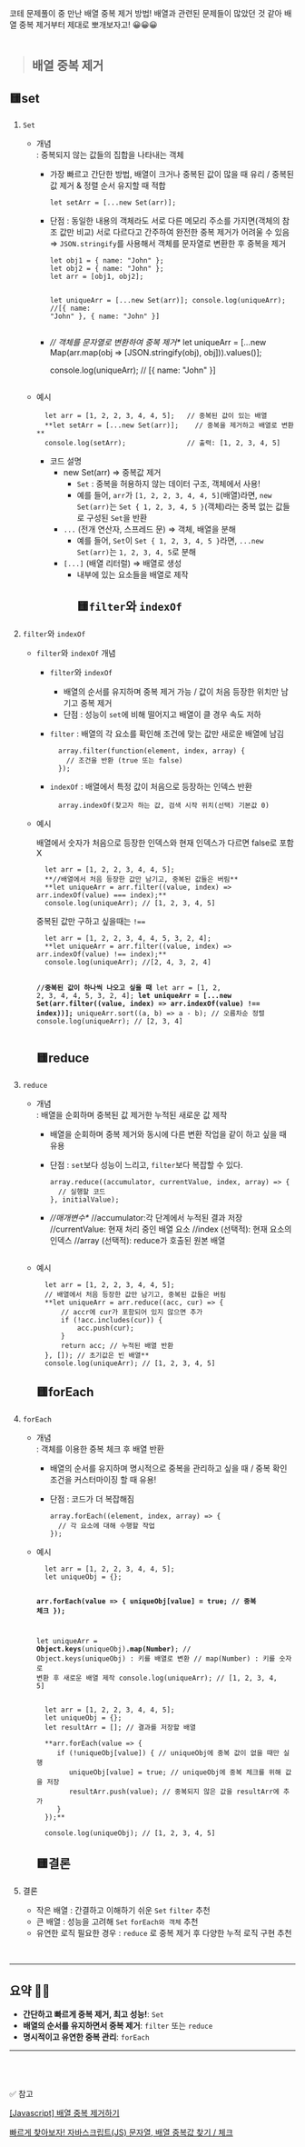 <p>코테 문제풀이 중 만난 배열 중복 제거 방법!
배열과 관련된 문제들이 많았던 것 같아 배열 중복 제거부터 제대로 뽀개보자고! 😀😀😀
<br /><br /></p>
<blockquote>
<h2 id="배열-중복-제거">배열 중복 제거</h2>
</blockquote>
<h2 id="🟨set">🟨set</h2>
<ol>
<li><p><code>Set</code></p>
<ul>
<li><p>개념<br />: 중복되지 않는 값들의 집합을 나타내는 객체</p>
<ul>
<li><p>가장 빠르고 간단한 방법, 배열이 크거나 중복된 값이 많을  때 유리 / 중복된 값 제거 &amp; 정렬 순서 유지할 때 적합</p>
<pre><code class="language-jsx">let setArr = [...new Set(arr)];</code></pre>
</li>
<li><p>단점 : 동일한 내용의 객체라도 서로 다른 메모리 주소를 가지면(객체의 참조 값만 비교) 서로 다르다고 간주하여 완전한 중복 제거가 어려울 수 있음 ⇒ <code>JSON.stringify</code>를 사용해서 객체를 문자열로 변환한 후 중복을 제거</p>
<pre><code class="language-jsx">let obj1 = { name: &quot;John&quot; };
let obj2 = { name: &quot;John&quot; };
let arr = [obj1, obj2];

let uniqueArr = [...new Set(arr)];
console.log(uniqueArr); //[{ name: &quot;John&quot; }, { name: &quot;John&quot; }]</code></pre>
</li>
<li><p><em>// 객체를 문자열로 변환하여 중복 제거*</em>
let uniqueArr = [...new Map(arr.map(obj =&gt; [JSON.stringify(obj), obj])).values()];</p>
<p>console.log(uniqueArr); // [{ name: &quot;John&quot; }]</p>
<pre><code></code></pre></li>
</ul>
</li>
<li><p>예시</p>
<pre><code class="language-jsx">  let arr = [1, 2, 2, 3, 4, 4, 5];   // 중복된 값이 있는 배열
  **let setArr = [...new Set(arr)];    // 중복을 제거하고 배열로 변환**
  console.log(setArr);               // 출력: [1, 2, 3, 4, 5]</code></pre>
<ul>
<li>코드 설명<ul>
<li>new Set(arr) ⇒ 중복값 제거<ul>
<li><code>Set</code> : 중복을 허용하지 않는 데이터 구조, 객체에서 사용!</li>
<li>예를 들어, <code>arr</code>가 <code>[1, 2, 2, 3, 4, 4, 5]</code>(배열)라면, <code>new Set(arr)</code>는 <code>Set { 1, 2, 3, 4, 5 }</code>(객체)라는 중복 없는 값들로 구성된 <code>Set</code>을 반환</li>
</ul>
</li>
<li><code>...</code> (전개 연산자, 스프레드 문) ⇒ 객체, 배열을 분해<ul>
<li>예를 들어, <code>Set</code>이 <code>Set { 1, 2, 3, 4, 5 }</code>라면, <code>...new Set(arr)</code>는 <code>1, 2, 3, 4, 5</code>로 분해</li>
</ul>
</li>
<li><code>[...]</code> (배열 리터럴) ⇒ 배열로 생성<ul>
<li>내부에 있는 요소들을 배열로 제작<h2 id="🟨filter와-indexof">🟨<code>filter</code>와 <code>indexOf</code></h2>
</li>
</ul>
</li>
</ul>
</li>
</ul>
</li>
</ul>
</li>
<li><p><code>filter</code>와 <code>indexOf</code></p>
<ul>
<li><p><code>filter</code>와 <code>indexOf</code> 개념</p>
<ul>
<li><p><code>filter</code>와 <code>indexOf</code></p>
<ul>
<li>배열의 순서를 유지하며 중복  제거 가능 / 값이 처음 등장한 위치만 남기고 중복 제거</li>
<li>단점 : 성능이 <code>set</code>에 비해 떨어지고 배열이 클  경우 속도 저하</li>
</ul>
</li>
<li><p><code>filter</code> : 배열의 각 요소를 확인해 조건에 맞는 값만 새로운 배열에 남김</p>
<pre><code class="language-jsx">  array.filter(function(element, index, array) {
    // 조건을 반환 (true 또는 false)
  });</code></pre>
</li>
<li><p><code>indexOf</code> : 배열에서 특정 값이 처음으로 등장하는 인덱스 반환</p>
<pre><code class="language-jsx">  array.indexOf(찾고자 하는 값, 검색 시작 위치(선택) 기본값 0)</code></pre>
</li>
</ul>
</li>
<li><p>예시</p>
<p>  배열에서 숫자가 처음으로 등장한 인덱스와 현재 인덱스가 다르면 false로 포함 X</p>
<pre><code class="language-jsx">  let arr = [1, 2, 2, 3, 4, 4, 5];
  **//배열에서 처음 등장한 값만 남기고, 중복된 값들은 버림**
  **let uniqueArr = arr.filter((value, index) =&gt; arr.indexOf(value) === index);**
  console.log(uniqueArr); // [1, 2, 3, 4, 5]</code></pre>
<p>  중복된 값만  구하고 싶을때는 <code>!==</code></p>
<pre><code class="language-jsx">  let arr = [1, 2, 2, 3, 4, 4, 5, 3, 2, 4];
  **let uniqueArr = arr.filter((value, index) =&gt; arr.indexOf(value) !== index);**
  console.log(uniqueArr); //[2, 4, 3, 2, 4]

  **//중복된 값이 하나씩 나오고 싶을 때**
  let arr = [1, 2, 2, 3, 4, 4, 5, 3, 2, 4];
  **let uniqueArr = [...new Set(arr.filter((value, index) =&gt; arr.indexOf(value) !== index))];**
  uniqueArr.sort((a, b) =&gt; a - b); // 오름차순 정렬
  console.log(uniqueArr); // [2, 3, 4]</code></pre>
<h2 id="🟨reduce">🟨reduce</h2>
</li>
</ul>
</li>
<li><p><code>reduce</code></p>
<ul>
<li><p>개념<br />: 배열을 순회하며 중복된 값 제거한 누적된 새로운 값 제작</p>
<ul>
<li><p>배열을 순회하며 중복 제거와 동시에 다른 변환  작업을 같이 하고 싶을 때 유용</p>
</li>
<li><p>단점 : <code>set</code>보다 성능이 느리고, <code>filter</code>보다 복잡할 수 있다.</p>
<pre><code class="language-jsx">array.reduce((accumulator, currentValue, index, array) =&gt; {
  // 실행할 코드
}, initialValue);</code></pre>
</li>
<li><p><em>//매개변수*</em>
//accumulator:각 단계에서 누적된 결과 저장
//currentValue: 현재 처리 중인 배열 요소
//index (선택적): 현재 요소의 인덱스
//array (선택적): reduce가 호출된 원본 배열</p>
<pre><code></code></pre></li>
</ul>
</li>
<li><p>예시</p>
<pre><code class="language-jsx">  let arr = [1, 2, 2, 3, 4, 4, 5];
  // 배열에서 처음 등장한 값만 남기고, 중복된 값들은 버림
  **let uniqueArr = arr.reduce((acc, cur) =&gt; {
      // accr에 cur가 포함되어 있지 않으면 추가
      if (!acc.includes(cur)) {
          acc.push(cur);
      }
      return acc; // 누적된 배열 반환
  }, []); // 초기값은 빈 배열**
  console.log(uniqueArr); // [1, 2, 3, 4, 5]</code></pre>
<h2 id="🟨foreach">🟨forEach</h2>
</li>
</ul>
</li>
<li><p><code>forEach</code></p>
<ul>
<li><p>개념<br />: 객체를 이용한 중복 체크 후 배열 반환</p>
<ul>
<li><p>배열의 순서를 유지하며 명시적으로 중복을 관리하고 싶을 때 / 중복  확인 조건을 커스터마이징 할 때 유용!</p>
</li>
<li><p>단점 : 코드가 더 복잡해짐</p>
<pre><code class="language-jsx">array.forEach((element, index, array) =&gt; {
  // 각 요소에 대해 수행할 작업
});</code></pre>
</li>
</ul>
</li>
<li><p>예시</p>
<pre><code class="language-jsx">  let arr = [1, 2, 2, 3, 4, 4, 5];
  let uniqueObj = {};

  **arr.forEach(value =&gt; {
      uniqueObj[value] = true; // 중복 체크
  });**

  let uniqueArr = **Object.keys**(uniqueObj)**.map(Number)**;
  // Object.keys(uniqueObj) : 키를 배열로 변환
  // map(Number) : 키를 숫자로 변환 후 새로운 배열 제작
  console.log(uniqueArr); // [1, 2, 3, 4, 5]</code></pre>
<pre><code class="language-jsx">  let arr = [1, 2, 2, 3, 4, 4, 5];
  let uniqueObj = {};
  let resultArr = []; // 결과를 저장할 배열

  **arr.forEach(value =&gt; {
     if (!uniqueObj[value]) { // uniqueObj에 중복 값이 없을 때만 실행
        uniqueObj[value] = true; // uniqueObj에 중복 체크를 위해 값을 저장
        resultArr.push(value); // 중복되지 않은 값을 resultArr에 추가
     }
  });**

  console.log(uniqueObj); // [1, 2, 3, 4, 5]</code></pre>
<h2 id="🟨결론">🟨결론</h2>
</li>
</ul>
</li>
<li><p>결론</p>
<ul>
<li>작은 배열 : 간결하고 이해하기 쉬운 <code>Set</code> <code>filter</code>  추천</li>
<li>큰 배열 : 성능을 고려해 <code>Set</code> <code>forEach와 객체</code> 추천</li>
<li>유연한 로직 필요한 경우 : <code>reduce</code> 로 중복 제거 후 다양한 누적 로직 구현 추천</li>
</ul>
</li>
</ol>
<br />

<hr />
<h2 id="요약-💁♀️">요약 💁‍♀️</h2>
<ul>
<li><strong>간단하고 빠르게 중복 제거, 최고 성능!</strong>: <code>Set</code></li>
<li><strong>배열의 순서를 유지하면서 중복 제거</strong>: <code>filter</code> 또는 <code>reduce</code></li>
<li><strong>명시적이고 유연한 중복 관리</strong>: <code>forEach</code></li>
</ul>
<hr />
<p><br /><br /><br />
✅ 참고</p>
<p><a href="https://likedev.tistory.com/entry/Javascript-%EB%B0%B0%EC%97%B4-%EC%A4%91%EB%B3%B5-%EC%A0%9C%EA%B1%B0%ED%95%98%EA%B8%B0">[Javascript] 배열 중복 제거하기</a></p>
<p><a href="https://blacklobster.tistory.com/13">빠르게 찾아보자! 자바스크립트(JS) 문자열, 배열 중복값 찾기 / 체크</a></p>